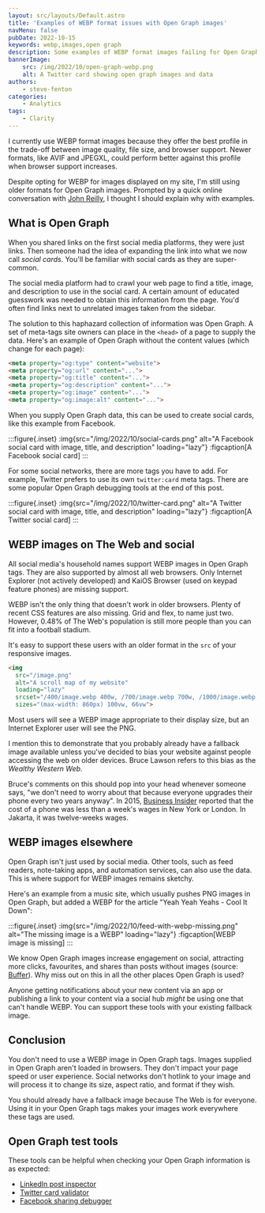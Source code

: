 ```yaml
---
layout: src/layouts/Default.astro
title: 'Examples of WEBP format issues with Open Graph images'
navMenu: false
pubDate: 2022-10-15
keywords: webp,images,open graph
description: Some examples of WEBP format images failing for Open Graph uses and what to do to fix it.
bannerImage:
    src: /img/2022/10/open-graph-webp.png
    alt: A Twitter card showing open graph images and data
authors:
    - steve-fenton
categories:
    - Analytics
tags:
    - Clarity
---
```


I currently use WEBP format images because they offer the best profile in the trade-off between image quality, file size, and browser support. Newer formats, like AVIF and JPEGXL, could perform better against this profile when browser support increases.

Despite opting for WEBP for images displayed on my site, I'm still using older formats for Open Graph images. Prompted by a quick online conversation with [John Reilly](https://blog.johnnyreilly.com/), I thought I should explain why with examples.

## What is Open Graph

When you shared links on the first social media platforms, they were just links. Then someone had the idea of expanding the link into what we now call *social cards*. You'll be familiar with social cards as they are super-common.

The social media platform had to crawl your web page to find a title, image, and description to use in the social card. A certain amount of educated guesswork was needed to obtain this information from the page. You'd often find links next to unrelated images taken from the sidebar.

The solution to this haphazard collection of information was Open Graph. A set of meta-tags site owners can place in the `<head>` of a page to supply the data. Here's an example of Open Graph without the content values (which change for each page):

```html
<meta property="og:type" content="website">
<meta property="og:url" content="...">
<meta property="og:title" content="...">
<meta property="og:description" content="...">
<meta property="og:image" content="...">
<meta property="og:image:alt" content="...">
```

When you supply Open Graph data, this can be used to create social cards, like this example from Facebook.

:::figure{.inset}
:img{src="/img/2022/10/social-cards.png" alt="A Facebook social card with image, title, and description" loading="lazy"}
:figcaption[A Facebook social card]
:::

For some social networks, there are more tags you have to add. For example, Twitter prefers to use its own `twitter:card` meta tags. There are some popular Open Graph debugging tools at the end of this post.

:::figure{.inset}
:img{src="/img/2022/10/twitter-card.png" alt="A Twitter social card with image, title, and description" loading="lazy"}
:figcaption[A Twitter social card]
:::

## WEBP images on The Web and social

All social media's household names support WEBP images in Open Graph tags. They are also supported by almost all web browsers. Only Internet Explorer (not actively developed) and KaiOS Browser (used on keypad feature phones) are missing support.

WEBP isn't the only thing that doesn't work in older browsers. Plenty of recent CSS features are also missing. Grid and flex, to name just two. However, 0.48% of The Web's population is still more people than you can fit into a football stadium.

It's easy to support these users with an older format in the `src` of your responsive images.

```html
<img
  src="/image.png"
  alt="A scroll map of my website"
  loading="lazy"
  srcset="/400/image.webp 400w, /700/image.webp 700w, /1000/image.webp, 1000w"
  sizes="(max-width: 860px) 100vw, 66vw">
```

Most users will see a WEBP image appropriate to their display size, but an Internet Explorer user will see the PNG.

I mention this to demonstrate that you probably already have a fallback image available unless you've decided to bias your website against people accessing the web on older devices. Bruce Lawson refers to this bias as the <em>Wealthy Western Web</em>.

Bruce's comments on this should pop into your head whenever someone says, "we don't need to worry about that because everyone upgrades their phone every two years anyway". In 2015, [Business Insider](https://www.businessinsider.com/iphone-price-vs-average-hourly-wage-worldwide-2015-9) reported that the cost of a phone was less than a week's wages in New York or London. In Jakarta, it was twelve-weeks wages.

## WEBP images elsewhere

Open Graph isn't just used by social media. Other tools, such as feed readers, note-taking apps, and automation services, can also use the data. This is where support for WEBP images remains sketchy.

Here's an example from a music site, which usually pushes PNG images in Open Graph, but added a WEBP for the article "Yeah Yeah Yeahs - Cool It Down":

:::figure{.inset}
:img{src="/img/2022/10/feed-with-webp-missing.png" alt="The missing image is a WEBP" loading="lazy"}
:figcaption[WEBP image is missing]
:::

We know Open Graph images increase engagement on social, attracting more clicks, favourites, and shares than posts without images (source: [Buffer](https://buffer.com/resources/the-power-of-twitters-new-expanded-images-and-how-to-make-the-most-of-it/)). Why miss out on this in all the other places Open Graph is used?

Anyone getting notifications about your new content via an app or publishing a link to your content via a social hub <em>might</em> be using one that can't handle WEBP. You can support these tools with your existing fallback image.

## Conclusion

You don't need to use a WEBP image in Open Graph tags. Images supplied in Open Graph aren't loaded in browsers. They don't impact your page speed or user experience. Social networks don't hotlink to your image and will process it to change its size, aspect ratio, and format if they wish.

You should already have a fallback image because The Web is for everyone. Using it in your Open Graph tags makes your images work everywhere these tags are used.

## Open Graph test tools

These tools can be helpful when checking your Open Graph information is as expected:

- [LinkedIn post inspector](https://www.linkedin.com/post-inspector/)
- [Twitter card validator](https://cards-dev.twitter.com/validator)
- [Facebook sharing debugger](https://developers.facebook.com/tools/debug/)